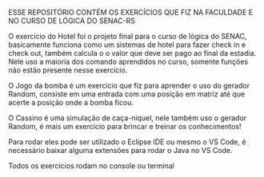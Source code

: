 ESSE REPOSITÓRIO CONTÉM OS EXERCÍCIOS QUE FIZ NA FACULDADE E NO CURSO DE LÓGICA DO SENAC-RS


O exercício do Hotel foi o projeto final para o curso de lógica do SENAC, basicamente funciona como um sistemas de hotel para fazer check in e check out, também calcula o o valor que deve ser pago ao final da estadia. Nele uso a maioria dos comando aprendidos no curso, somente funções não estão presente nesse exercicio.

O Jogo da bomba é um exercicio que fiz para aprender o uso do gerador Random, consiste em uma entrada com uma posição em matriz até que acerte a posição onde a bomba ficou.

O Cassino é uma simulação de caça-niquel, nele também uso o gerador Random, é mais um exercicio para brincar e treinar os conhecimentos!

Para rodar eles pode ser utilizado o Eclipse IDE ou mesmo o VS Code, é necessário baixar alguma extensões para rodar o Java no VS Code.

Todos os exercicios rodam no console ou terminal